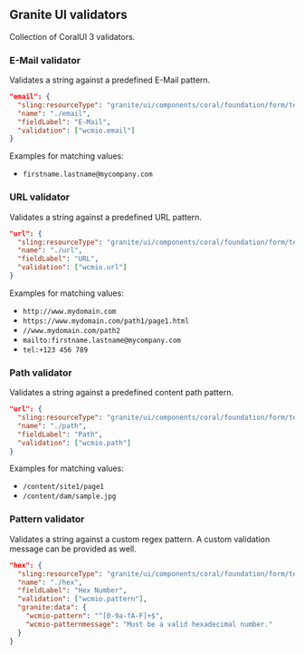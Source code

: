 ## Granite UI validators

Collection of CoralUI 3 validators.


### E-Mail validator

Validates a string against a predefined E-Mail pattern.

```json
"email": {
  "sling:resourceType": "granite/ui/components/coral/foundation/form/textfield",
  "name": "./email",
  "fieldLabel": "E-Mail",
  "validation": ["wcmio.email"]
}
```
Examples for matching values:

* `firstname.lastname@mycompany.com`


### URL validator

Validates a string against a predefined URL pattern.

```json
"url": {
  "sling:resourceType": "granite/ui/components/coral/foundation/form/textfield",
  "name": "./url",
  "fieldLabel": "URL",
  "validation": ["wcmio.url"]
}
```

Examples for matching values:

* `http://www.mydomain.com`
* `https://www.mydomain.com/path1/page1.html`
* `//www.mydomain.com/path2`
* `mailto:firstname.lastname@mycompany.com`
* `tel:+123 456 789`


### Path validator

Validates a string against a predefined content path pattern.

```json
"url": {
  "sling:resourceType": "granite/ui/components/coral/foundation/form/textfield",
  "name": "./path",
  "fieldLabel": "Path",
  "validation": ["wcmio.path"]
}
```

Examples for matching values:

* `/content/site1/page1`
* `/content/dam/sample.jpg`


### Pattern validator

Validates a string against a custom regex pattern. A custom validation message can be provided as well.

```json
"hex": {
  "sling:resourceType": "granite/ui/components/coral/foundation/form/textfield",
  "name": "./hex",
  "fieldLabel": "Hex Number",
  "validation": ["wcmio.pattern"],
  "granite:data": {
    "wcmio-pattern": "^[0-9a-fA-F]+$",
    "wcmio-patternmessage": "Must be a valid hexadecimal number."
  }
}
```
